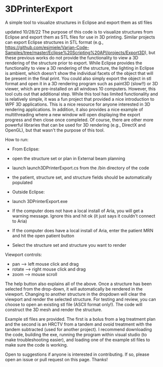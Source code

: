 # 3DPrinterExport
A simple tool to visualize structures in Eclipse and export them as stl files

updated 10/28/22
The purpose of this code is to visualize structures from Eclipse and export them as STL files for use in 3D printing. Similar projects can export Eclipse structures in STL format (e.g., https://github.com/esimiele/Varian-Code-Samples/tree/master/Eclipse%20Scripting%20API/projects/Export3D), but these previous works do not provide the functionality to view a 3D rendering of the structure prior to export. While Eclipse provides the functionality to view a 3D rendering of the structure, the lighting in Eclipse is ambient, which doesn't show the individual facets of the object that will be present in the final print. You could also simply export the object in stl format and open it in a 3D rendering program such as paint3D (slow!!) or 3D viewer, which are pre-installed on all windows 10 computers. However, this tool cuts out that additional step.
While this tool has limited functionality and is relatively simple, it was a fun project that provided a nice introduction to WPF 3D applications. This is a nice resource for anyone interested in 3D rendering applications. In addition, it also provides a nice example of multithreading where a new window will open displaying the export progress and then close once completed. Of course, there are other more powerful libraries that can be used for 3D rendering (e.g., DirectX and OpenGL), but that wasn't the purpose of this tool. 

How to run:
- From Eclipse:
-   open the structure set or plan in External beam planning
-   launch launch3DPrinterExport.cs from the /bin directory of the code
-   the patient, structure set, and structure fields should be automatically populated

- Outside Eclipse:
-   launch 3DPrinterExport.exe
-   If the computer does not have a local install of Aria, you will get a warning message. Ignore this and hit ok (it just says it couldn't connect to Aria)
-   If the computer does have a local install of Aria, enter the patient MRN and hit the open patient button
-   Select the structure set and structure you want to render

Viewport controls:
- pan --> left mouse click and drag
- rotate --> right mouse click and drag
- zoom --> mouse scroll

The help button also explains all of the above. Once a structure has been selected from the drop-down, it will automatically be rendered in the viewport. Changing to another structure in the dropdown will clear the viewport and render the selected structure. For testing and review, you can choose to open an existing stl file (ASCII format only!). The code will construct the 3D mesh and render the structure.

Example stl files are provided. The first is a bolus from a leg treatment plan and the second is an HRCTV from a tandem and ovoid treatment with the tandem subtracted (used for another project). I recommend downloading the code, building the exe, running the program within visual studio (to make troubleshooting easier), and loading one of the example stl files to make sure the code is working.

Open to suggestions if anyone is interested in contributing. If so, please open an issue or pull request on this page.
Thanks!
